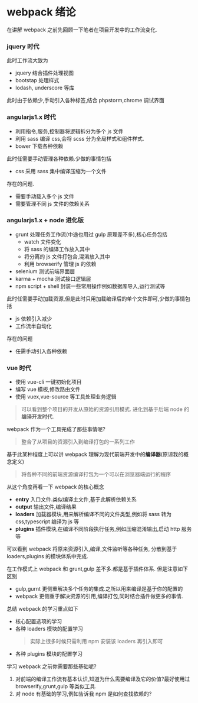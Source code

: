 webpack 绪论
===

在讲解 webpack 之前先回顾一下笔者在项目开发中的工作流变化.

### jquery 时代
此时工作流大致为
* jquery 结合插件处理视图
* bootstap 处理样式
* lodash, underscore 等库

此时由于依赖少,手动引入各种标签,结合 phpstorm,chrome 调试界面

### angularjs1.x 时代
* 利用指令,服务,控制器将逻辑拆分为多个 js 文件
* 利用 sass 编译 css,会将 scss 分为全局样式和组件样式.
* bower 下载各种依赖

此时任需要手动管理各种依赖.少做的事情包括
* css 采用 sass 集中编译压缩为一个文件

存在的问题.
* 需要手动载入多个 js 文件
* 需要管理不同 js 文件的依赖关系

### angularjs1.x + node 进化版
* grunt 处理任务工作流(中途也用过 gulp 原理差不多),核心任务包括
    * watch 文件变化
    * 将 sass 的编译工作放入其中
    * 将分离的 js 文件打包合,混淆放入其中
    * 利用 browserify 管理 js 的依赖
* selenium 测试前端界面层
* karma + mocha 测试接口逻辑层
* npm script + shell 封装一些常用操作例如数据库导入,运行测试等


此时任需要手动加载资源,但是此时只用加载编译后的单个文件即可,少做的事情包括
* js 依赖引入减少
* 工作流半自动化

存在的问题
* 任需手动引入各种依赖


### vue 时代
* 使用 vue-cli 一键初始化项目
* 编写 vue 模板,修改路由文件
* 使用 vuex,vue-source 等工具处理业务逻辑

> 可以看到整个项目的开发从原始的资源引用模式.
进化到基于后端 node 的**编译开发时代**.

webpack 作为一个工具完成了那些事情呢?

> 整合了从项目的资源引入到编译打包的一系列工作

基于此某种程度上可以讲 webpack 理解为现代前端开发中的**编译器**(原谅我的概念定义)

> 将各种不同的前端资源编译打包为一个可以在浏览器端运行的程序

从这个角度再看一下 webpack 的核心概念

* **entry** 入口文件.类似编译主文件,基于此解析依赖关系
* **output** 输出文件,编译结果
* **loaders** 加载器模块,用来解析编译不同的文件类型,例如将 sass 转为 css,typescript 编译为 js 等
* **plugins** 插件模块,在编译不同阶段执行任务,例如压缩混淆输出,启动 http 服务等

可以看到 webpack 将原来资源引入,编译,文件监听等各种任务,
分散到基于 loaders,plugins 的模块体系中完成.

在工作模式上 webpack  和 grunt,gulp 差不多.都是基于插件体系.
但是注意如下区别
* gulp,gurnt 更侧重解决多个任务的集成.之所以用来编译是基于你的配置的
* webpack 更侧重于解决资源的引用,编译打包,同时结合插件做更多的事情.

总结 webpack 的学习重点如下

* 核心配置选项的学习
* 各种 loaders 模块的配置学习
    > 实际上很多时候只需利用 npm 安装该 loaders 再引入即可
* 各种 plugins 模块的配置学习

学习 webpack 之前你需要那些基础呢?

1. 对前端的编译工作流有基本认识,知道为什么需要编译及它的价值?最好使用过
    browserify,grunt,gulp 等类似工具.
2. 对 node 有基础的学习,例如告诉我 npm 是如何查找依赖的?


    

 
 



    